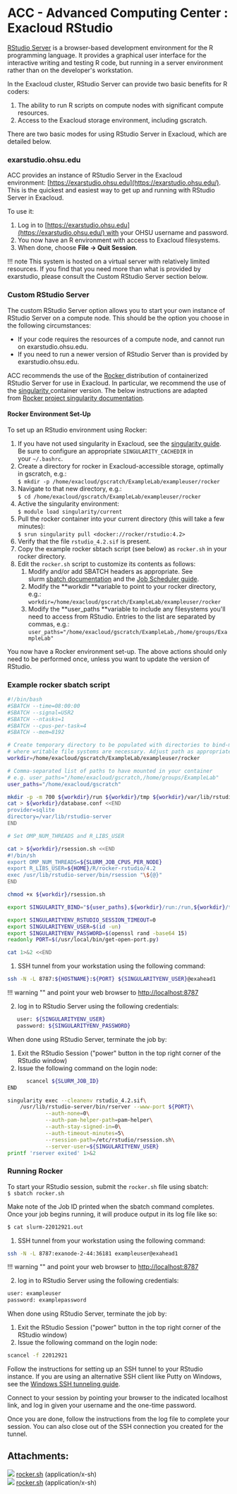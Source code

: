 ACC - Advanced Computing Center : Exacloud RStudio
==================================================

[RStudio Server](https://posit.co/products/open-source/rstudio-server/) is a browser-based development environment for the R programming language. It provides a graphical user interface for the interactive writing and testing R code, but running in a server environment rather than on the developer's workstation.

In the Exacloud cluster, RStudio Server can provide two basic benefits for R coders:

1.  The ability to run R scripts on compute nodes with significant compute resources.
2.  Access to the Exacloud storage environment, including gscratch.

There are two basic modes for using RStudio Server in Exacloud, which are detailed below.

### exarstudio.ohsu.edu


ACC provides an instance of RStudio Server in the Exacloud environment: [https://exarstudio.ohsu.edu](https://exarstudio.ohsu.edu/). This is the quickest and easiest way to get up and running with RStudio Server in Exacloud.

To use it:

1.  Log in to [https://exarstudio.ohsu.edu](https://exarstudio.ohsu.edu/) with your OHSU username and password.
2.  You now have an R environment with access to Exacloud filesystems.
3.  When done, choose **File → Quit Session**.

!!! note
    This system is hosted on a virtual server with relatively limited resources. If you find that you need more than what is provided by exarstudio, please consult the Custom RStudio Server section below.

### Custom RStudio Server

The custom RStudio Server option allows you to start your own instance of RStudio Server on a compute node. This should be the option you choose in the following circumstances:

-   If your code requires the resources of a compute node, and cannot run on exarstudio.ohsu.edu.
-   If you need to run a newer version of RStudio Server than is provided by exarstudio.ohsu.edu.

ACC recommends the use of the [Rocker ](https://rocker-project.org/)distribution of containerized RStudio Server for use in Exacloud. In particular, we recommend the use of the [singularity ](08-Singularity.md)container version. The below instructions are adapted from [Rocker project singularity documentation](https://rocker-project.org/use/singularity.html).

#### Rocker Environment Set-Up

To set up an RStudio environment using Rocker:

1.  If you have not used singularity in Exacloud, see the [singularity guide](http://fshead1:8080/ACC/71962787.html). Be sure to configure an appropriate `SINGULARITY_CACHEDIR` in your `~/.bashrc`.
2.  Create a directory for rocker in Exacloud-accessible storage, optimally in gscratch, e.g.:\
    `$ mkdir -p /home/exacloud/gscratch/ExampleLab/exampleuser/rocker`
3.  Navigate to that new directory, e.g.:\
    `$ cd /home/exacloud/gscratch/ExampleLab/exampleuser/rocker`
4.  Active the singularity environment:\
    `$ module load singularity/current`
5.  Pull the rocker container into your current directory (this will take a few minutes):\
    `$ srun singularity pull <docker://rocker/rstudio:4.2>`
6.  Verify that the file `rstudio_4.2.sif` is present.
7.  Copy the example rocker sbtach script (see below) as `rocker.sh` in your rocker directory.
8.  Edit the `rocker.sh` script to customize its contents as follows:
    1.  Modify and/or add SBATCH headers as appropriate. See slurm [sbatch documentation](https://slurm.schedmd.com/sbatch.html) and the [Job Scheduler guide](05-Job-Scheduler.md).
    2.  Modify the **workdir **variable to point to your rocker directory, e.g.:\
        `workdir=/home/exacloud/gscratch/ExampleLab/exampleuser/rocker`
    3.  Modify the **user_paths **variable to include any filesystems you'll need to access from RStudio. Entries to the list are separated by commas, e.g.:\
        `user_paths="/home/exacloud/gscratch/ExampleLab,/home/groups/ExampleLab"`

You now have a Rocker environment set-up. The above actions should only need to be performed once, unless you want to update the version of RStudio.

### Example rocker sbatch script


``` sh title="rocker.sh"
#!/bin/bash
#SBATCH --time=08:00:00
#SBATCH --signal=USR2
#SBATCH --ntasks=1
#SBATCH --cpus-per-task=4
#SBATCH --mem=8192

# Create temporary directory to be populated with directories to bind-mount in the container
# where writable file systems are necessary. Adjust path as appropriate for your computing environment.
workdir=/home/exacloud/gscratch/ExampleLab/exampleuser/rocker

# Comma-separated list of paths to have mounted in your container
# e.g. user_paths="/home/exacloud/gscratch,/home/groups/ExampleLab"
user_paths="/home/exacloud/gscratch"

mkdir -p -m 700 ${workdir}/run ${workdir}/tmp ${workdir}/var/lib/rstudio-server
cat > ${workdir}/database.conf <<END
provider=sqlite
directory=/var/lib/rstudio-server
END

# Set OMP_NUM_THREADS and R_LIBS_USER

cat > ${workdir}/rsession.sh <<END
#!/bin/sh
export OMP_NUM_THREADS=${SLURM_JOB_CPUS_PER_NODE}
export R_LIBS_USER=${HOME}/R/rocker-rstudio/4.2
exec /usr/lib/rstudio-server/bin/rsession "\${@}"
END

chmod +x ${workdir}/rsession.sh

export SINGULARITY_BIND="${user_paths},${workdir}/run:/run,${workdir}/tmp:/tmp,${workdir}/database.conf:/etc/rstudio/database.conf,${workdir}/rsession.sh:/etc/rstudio/rsession.sh,${workdir}/var/lib/rstudio-server:/var/lib/rstudio-server"

export SINGULARITYENV_RSTUDIO_SESSION_TIMEOUT=0
export SINGULARITYENV_USER=$(id -un)
export SINGULARITYENV_PASSWORD=$(openssl rand -base64 15)
readonly PORT=$(/usr/local/bin/get-open-port.py)

cat 1>&2 <<END
```

1. SSH tunnel from your workstation using the following command:
``` sh
ssh -N -L 8787:${HOSTNAME}:${PORT} ${SINGULARITYENV_USER}@exahead1
```
!!! warning ""
    and point your web browser to [http://localhost:8787]()

2. log in to RStudio Server using the following credentials:
``` sh
   user: ${SINGULARITYENV_USER}
   password: ${SINGULARITYENV_PASSWORD}
```
When done using RStudio Server, terminate the job by:

1. Exit the RStudio Session ("power" button in the top right corner of the RStudio window)
2. Issue the following command on the login node:
``` sh
      scancel ${SLURM_JOB_ID}
END
```

``` sh
singularity exec --cleanenv rstudio_4.2.sif\
    /usr/lib/rstudio-server/bin/rserver --www-port ${PORT}\
            --auth-none=0\
            --auth-pam-helper-path=pam-helper\
            --auth-stay-signed-in=0\
            --auth-timeout-minutes=5\
            --rsession-path=/etc/rstudio/rsession.sh\
            --server-user=${SINGULARITYENV_USER}
printf 'rserver exited' 1>&2
```
### Running Rocker


To start your RStudio session, submit the `rocker.sh` file using sbatch:\
`$ sbatch rocker.sh`

Make note of the Job ID printed when the sbatch command completes. Once your job begins running, it will produce output in its log file like so:
``` sh
$ cat slurm-22012921.out
```
1. SSH tunnel from your workstation using the following command:
``` sh
ssh -N -L 8787:exanode-2-44:36181 exampleuser@exahead1
```
!!! warning ""
    and point your web browser to [http://localhost:8787]()

2. log in to RStudio Server using the following credentials:

``` sh
user: exampleuser
password: examplepassword
```

When done using RStudio Server, terminate the job by:

1. Exit the RStudio Session ("power" button in the top right corner of the RStudio window)
2. Issue the following command on the login node:
``` sh
scancel -f 22012921
```

Follow the instructions for setting up an SSH tunnel to your RStudio instance. If you are using an alternative SSH client like Putty on Windows, see the [Windows SSH tunneling guide](http://fshead1:8080/ACC/Windows-SSH-Tunneling_127634264.html).

Connect to your session by pointing your browser to the indicated localhost link, and log in given your username and the one-time password.

Once you are done, follow the instructions from the log file to complete your session. You can also close out of the SSH connection you created for the tunnel.

Attachments:
------------

![](http://fshead1:8080/ACC/images/icons/bullet_blue.gif) [rocker.sh](http://fshead1:8080/ACC/attachments/127634244/127634276.sh) (application/x-sh)\
![](http://fshead1:8080/ACC/images/icons/bullet_blue.gif) [rocker.sh](http://fshead1:8080/ACC/attachments/127634244/127634275.sh) (application/x-sh)